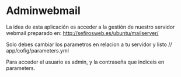 Adminwebmail
============

La idea de esta aplicación es acceder a la gestión de nuestro servidor webmail preparado en: 
http://sefirosweb.es/ubuntu/mailserver/

Solo debes cambiar los parametros en relacion a tu servidor y listo
// app/cofig/parameters.yml

Para acceder el usuario es admin, y la contraseña que indiceis en parameters.
